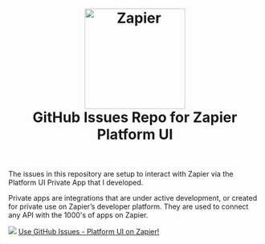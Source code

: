<h1 align="center">
  <a href="https://zapier.com"><img src="https://raw.githubusercontent.com/zapier/zapier-platform/master/packages/cli/goodies/zapier-logomark.png" alt="Zapier" width="200"></a>
  <br>
  GitHub Issues Repo for Zapier Platform UI 
  <br>
  <br>
</h1>

The issues in this repository are setup to interact with Zapier via the Platform UI Private App that I developed.

Private apps are integrations that are under active development, or created for private use on Zapier’s developer platform. They are used to connect any API with the 1000's of apps on Zapier.

![](https://github.com/aloysius-riki/zapier-github-platform-ui/blob/main/GitHub%20-%20Platform%20UI%20by%20Riki%20on%20Zapier.png)
[Use GitHub Issues - Platform UI on Zapier!](https://zapier.com/developer/public-invite/163183/41b2e42f9b0b2298f18ce2a9919f1462/)

